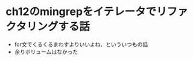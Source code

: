 ch12のmingrepをイテレータでリファクタリングする話
==========================

* for文でくるくるまわすよりいいよね、といういつもの話
* 余りボリュームはなかった